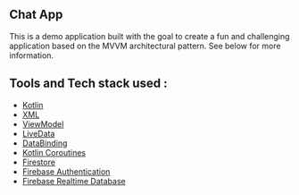 ## **Chat App**
This is a demo application built with the goal to create a fun and challenging application based on the MVVM architectural pattern.
See below for more information.
## **Tools and Tech stack used :**
- [Kotlin](https://kotlinlang.org/)
- [XML](https://developer.android.com/guide/topics/resources/providing-resources)
- [ViewModel](https://developer.android.com/topic/libraries/architecture/viewmodel)
- [LiveData](https://developer.android.com/topic/libraries/architecture/livedata)
- [DataBinding](https://developer.android.com/topic/libraries/data-binding)
- [Kotlin Coroutines](https://kotlinlang.org/docs/coroutines-overview.html)
- [Firestore](https://firebase.google.com/docs/firestore)
- [Firebase Authentication](https://firebase.google.com/docs/auth)
- [Firebase Realtime Database](https://firebase.google.com/docs/database)
